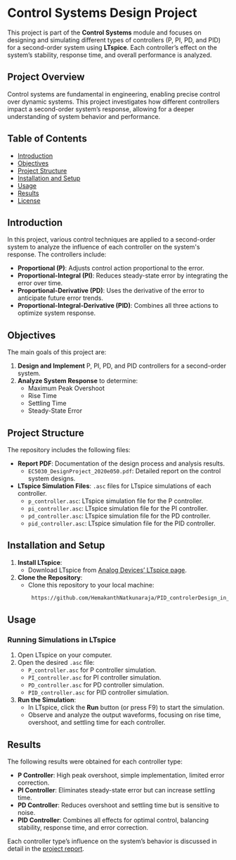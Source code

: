 # Control Systems Design Project

This project is part of the **Control Systems** module and focuses on designing and simulating different types of controllers (P, PI, PD, and PID) for a second-order system using **LTspice**. Each controller’s effect on the system’s stability, response time, and overall performance is analyzed.

## Project Overview
Control systems are fundamental in engineering, enabling precise control over dynamic systems. This project investigates how different controllers impact a second-order system’s response, allowing for a deeper understanding of system behavior and performance.

## Table of Contents
- [Introduction](#introduction)
- [Objectives](#objectives)
- [Project Structure](#project-structure)
- [Installation and Setup](#installation-and-setup)
- [Usage](#usage)
- [Results](#results)
- [License](#license)

## Introduction
In this project, various control techniques are applied to a second-order system to analyze the influence of each controller on the system's response. The controllers include:
- **Proportional (P)**: Adjusts control action proportional to the error.
- **Proportional-Integral (PI)**: Reduces steady-state error by integrating the error over time.
- **Proportional-Derivative (PD)**: Uses the derivative of the error to anticipate future error trends.
- **Proportional-Integral-Derivative (PID)**: Combines all three actions to optimize system response.

## Objectives
The main goals of this project are:
1. **Design and Implement** P, PI, PD, and PID controllers for a second-order system.
2. **Analyze System Response** to determine:
   - Maximum Peak Overshoot
   - Rise Time
   - Settling Time
   - Steady-State Error

## Project Structure
The repository includes the following files:
- **Report PDF**: Documentation of the design process and analysis results.
  - `EC5030_DesignProject_2020e050.pdf`: Detailed report on the control system designs.
- **LTspice Simulation Files**: `.asc` files for LTspice simulations of each controller.
  - `p_controller.asc`: LTspice simulation file for the P controller.
  - `pi_controller.asc`: LTspice simulation file for the PI controller.
  - `pd_controller.asc`: LTspice simulation file for the PD controller.
  - `pid_controller.asc`: LTspice simulation file for the PID controller.

## Installation and Setup
1. **Install LTspice**: 
   - Download LTspice from [Analog Devices’ LTspice page](https://www.analog.com/en/design-center/design-tools-and-calculators/ltspice-simulator.html).
2. **Clone the Repository**:
   - Clone this repository to your local machine:
     ```bash
      https://github.com/HemakanthNatkunaraja/PID_controlerDesign_in_LTSPICE_Project
     ```

## Usage
### Running Simulations in LTspice
1. Open LTspice on your computer.
2. Open the desired `.asc` file:
   - `P_controller.asc` for P controller simulation.
   - `PI_controller.asc` for PI controller simulation.
   - `PD_controller.asc` for PD controller simulation.
   - `PID_controller.asc` for PID controller simulation.
3. **Run the Simulation**:
   - In LTspice, click the **Run** button (or press F9) to start the simulation.
   - Observe and analyze the output waveforms, focusing on rise time, overshoot, and settling time for each controller.

## Results
The following results were obtained for each controller type:
- **P Controller**: High peak overshoot, simple implementation, limited error correction.
- **PI Controller**: Eliminates steady-state error but can increase settling time.
- **PD Controller**: Reduces overshoot and settling time but is sensitive to noise.
- **PID Controller**: Combines all effects for optimal control, balancing stability, response time, and error correction.

Each controller type’s influence on the system’s behavior is discussed in detail in the [project report](./EC5030_DesignProject_2020e050.pdf).


